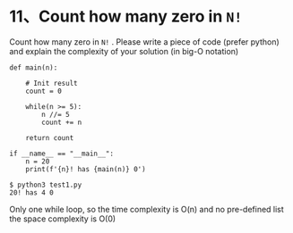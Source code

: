 # **11、Count how many zero in `N!`**

Count how many zero in `N!` . Please write a piece of code (prefer python) and explain the complexity of your solution (in big-O notation)

```
def main(n):
    
    # Init result
    count = 0
    
    while(n >= 5):
        n //= 5
        count += n

    return count

if __name__ == "__main__":
    n = 20 
    print(f'{n}! has {main(n)} 0')     
```

```
$ python3 test1.py 
20! has 4 0
```


Only one while loop, so the time complexity is O(n) and no pre-defined list the space complexity is O(0)

